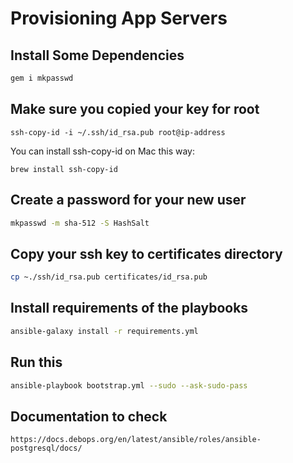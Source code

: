 # Provisioning App Servers

## Install Some Dependencies

```sh
gem i mkpasswd
```

## Make sure you copied your key for root

```
ssh-copy-id -i ~/.ssh/id_rsa.pub root@ip-address
```

You can install ssh-copy-id on Mac this way:

```
brew install ssh-copy-id
```

## Create a password for your new user

```sh
mkpasswd -m sha-512 -S HashSalt
```

## Copy your ssh key to certificates directory

```sh
cp ~./ssh/id_rsa.pub certificates/id_rsa.pub
```

## Install requirements of the playbooks

```sh
ansible-galaxy install -r requirements.yml
```

## Run this

```sh
ansible-playbook bootstrap.yml --sudo --ask-sudo-pass
```


## Documentation to check

```
https://docs.debops.org/en/latest/ansible/roles/ansible-postgresql/docs/
```

